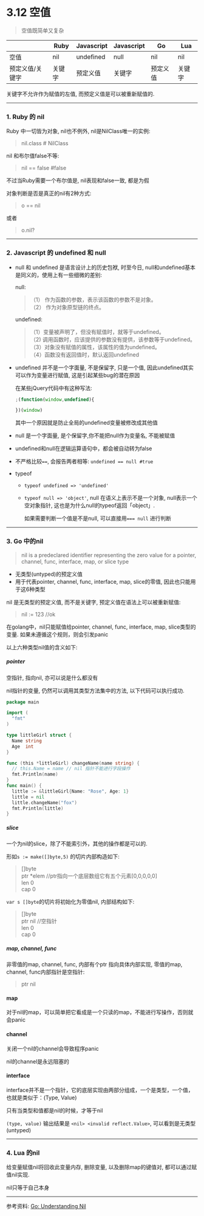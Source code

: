 # 3.12 空值

> 空值既简单又复杂

|                 | Ruby   | Javascript | Javascript | Go       | Lua    |
|-----------------|--------|------------|------------|----------|--------|
| 空值            | nil    | undefined  | null       | nil      | nil    |
| 预定义值/关键字 | 关键字 | 预定义值   | 关键字     | 预定义值 | 关键字 |

 关键字不允许作为赋值的左值, 而预定义值是可以被重新赋值的.

---

### 1. Ruby 的 nil

Ruby 中一切皆为对象, nil也不例外, nil是NilClass唯一的实例:

> nil.class # NilClass

nil 和布尔值false不等:

> nil == false #false

不过当Ruby需要一个布尔值是, nil表现和false一致, 都是为假

对象判断是否是真正的nil有2种方式:

> o == nil

或者

> o.nil?

---

### 2. Javascript 的 undefined 和 null

* null 和 undefined 是语言设计上的历史包袱, 时至今日, null和undefined基本是同义的，使用上有一些细微的差别:

  null:

  >（1） 作为函数的参数，表示该函数的参数不是对象。  
  >（2） 作为对象原型链的终点。

  undefined:

  >（1）变量被声明了，但没有赋值时，就等于undefined。  
  >（2) 调用函数时，应该提供的参数没有提供，该参数等于undefined。  
  >（3）对象没有赋值的属性，该属性的值为undefined。  
  >（4）函数没有返回值时，默认返回undefined


* undefined 并不是一个字面量, 不是保留字, 只是一个值, 因此undefined其实可以作为变量进行赋值, 这是引起某些bug的潜在原因

  在某些jQuery代码中有这种写法:

  ```javascript
  ;(function(window,undefined){

  })(window)
  ```
  其中一个原因就是防止全局的undefined变量被修改成其他值

* null 是一个字面量, 是个保留字,你不能把null作为变量名, 不能被赋值

* undefined和null在逻辑运算语句中，都会被自动转为false

* 不严格比较`==`, 会报告两者相等: `undefined == null #true`

* typeof

  * `typeof undefined => 'undefined'`
  * `typeof null => 'object'`, null 在语义上表示不是一个对象, null表示一个空对象指针, 这也是为什么null的typeof返回「object」.

    如果需要判断一个值是不是null, 可以直接用`=== null` 进行判断

---

### 3. Go 中的nil

> nil is a predeclared identifier representing the zero value for a pointer, channel, func, interface, map, or slice type

* 无类型(untyped)的预定义值
* 用于代表pointer, channel, func, interface, map, slice的零值, 因此也只能用于这6种类型

nil 是无类型的预定义值, 而不是关键字, 预定义值在语法上可以被重新赋值:

> nil := 123 //ok

在golang中，nil只能赋值给pointer, channel, func, interface, map, slice类型的变量. 如果未遵循这个规则，则会引发panic

以上六种类型nil值的含义如下:

##### pointer

空指针, 指向nil, 亦可以说是什么都没有

nil指针的变量, 仍然可以调用其类型方法集中的方法, 以下代码可以执行成功.

```go
package main

import (
  "fmt"
)

type littleGirl struct {
  Name string
  Age  int
}

func (this *littleGirl) changeName(name string) {
  // this.Name = name // nil 指针不能进行字段操作
  fmt.Println(name)
}
func main() {
  little := &littleGirl{Name: "Rose", Age: 1}
  little = nil
  little.changeName("fox")
  fmt.Println(little)
}
```

##### slice

一个为nil的slice，除了不能索引外，其他的操作都是可以的.

形如`s := make([]byte,5)` 的切片内部构造如下:

>[]byte  
>ptr *elem //ptr指向一个底层数组它有五个元素[0,0,0,0,0]  
>len 0  
>cap 0

`var s []byte`的切片将初始化为零值nil, 内部结构如下:

>[]byte  
>ptr nil //空指针  
>len 0  
>cap 0

##### map, channel, func

非零值的map, channel, func, 内部有个ptr 指向具体内部实现, 零值的map, channel, func内部指针是空指针:

>ptr nil

#### map

对于nil的map，可以简单把它看成是一个只读的map，不能进行写操作，否则就会panic

#### channel

关闭一个nil的channel会导致程序panic

nil的channel是永远阻塞的

#### interface

interface并不是一个指针，它的底层实现由两部分组成，一个是类型，一个值，也就是类似于：(Type, Value)

只有当类型和值都是nil的时候，才等于nil

`(type, value)` 输出结果是 `<nil> <invalid reflect.Value>`, 可以看到是无类型(untyped)

---

### 4. Lua 的nil

给变量赋值nil将回收此变量内存, 删除变量, 以及删除map的键值对, 都可以通过赋值nil实现.

nil只等于自己本身

---

参考资料: [Go: Understanding Nil](https://speakerdeck.com/campoy/understanding-nil)
